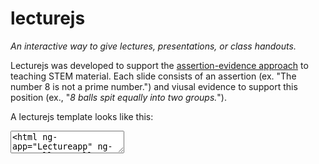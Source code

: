 lecturejs
=========

<em>An interactive way to give lectures, presentations, or class handouts. </em>

<p>Lecturejs was developed to support the <a href="http://writing.engr.psu.edu/slides.html">assertion-evidence approach</a> to teaching STEM material. Each slide consists of an assertion (ex. "The number 8 is not a prime number.") and viusal evidence to support this position (ex., "<em>8 balls spit equally into two groups.</em>"). </p>

<p>A lecturejs template looks like this:</p>

<pre><code><textarea><html ng-app="Lectureapp" ng-controller="wells">
  <head>
    <!-- Add the title of your lecture here -->
  	<add-title label="Title of Presentation"></add-title>
  <body>

  	<!-- Add your slides using the <s-l></s-l> tag -->
	<s-l 
		assert="<a href='http://mtaptich.github.io/d3-lessons/'>A general goal</a> of this course is to orient you to some macro-level impacts on the environment caused by civil systems."
		link="http://ce11gsi.appspot.com/stylesheets/img/height.png"
    	bottom="This requires you to build an understanding of scale."
    	cite="http://xkcd.com/482/"
	></s-l>
  </body>
<html></textarea></code></pre>

<p><img src=""></p>

